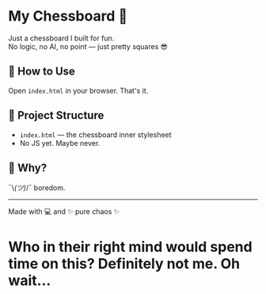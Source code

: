 # My Chessboard 🧩

Just a chessboard I built for fun.  
No logic, no AI, no point — just pretty squares 😎

## 🔧 How to Use
Open `index.html` in your browser. That's it.

## 📁 Project Structure
- `index.html` — the chessboard inner stylesheet
- No JS yet. Maybe never.

## 🤡 Why?
¯\\_(ツ)_/¯ boredom.

---

Made with 💻 and ✨ pure chaos ✨

# Who in their right mind would spend time on this? Definitely not me. Oh wait...
